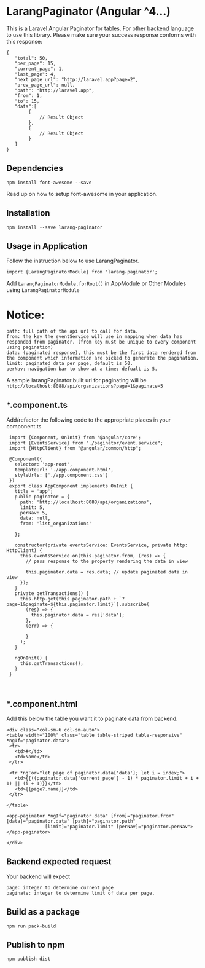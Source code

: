 # LarangPaginator (Angular ^4...)

This is a Laravel Angular Paginator for tables. For other backend language to use this library. Please make sure your success response conforms with this response: 
  
      
    {
       "total": 50,
       "per_page": 15,
       "current_page": 1,
       "last_page": 4,
       "next_page_url": "http://laravel.app?page=2",
       "prev_page_url": null,
       "path": "http://laravel.app",
       "from": 1,
       "to": 15,
       "data":[
            {
                // Result Object
            },
            {
                // Result Object
            }
       ]
    }
 
 ## Dependencies
 
 `npm install font-awesome --save`
 
 Read up on how to setup font-awesome in your application.
 
 ## Installation
 
 `npm install --save larang-paginator`

   
## Usage in Application

Follow the instruction below to use LarangPaginator.

`import {LarangPaginatorModule} from 'larang-paginator';`

Add `LarangPaginatorModule.forRoot()` in AppModule or Other Modules using `LarangPaginatorModule`
     
   # Notice: 
  ```` 
  path: full path of the api url to call for data.
  from: the key the eventService will use in mapping when data has responded from paginator. (from key must be unique to every component using pagination)
  data: (paginated response), this must be the first data rendered from the component which information are picked to generate the pagination.
  limit: paginated data per page, default is 50.
  perNav: navigation bar to show at a time: defualt is 5.
  ````
  
  A sample larangPaginator built url for paginating will be `http://localhost:8088/api/organizations?page=1&paginate=5`
  
  
   ## *.component.ts
   
   Add/refactor the following code to the appropriate places in your component.ts

  
````
 import {Component, OnInit} from '@angular/core';
 import {EventsService} from "./paginator/event.service";
 import {HttpClient} from "@angular/common/http";
 
 @Component({
   selector: 'app-root',
   templateUrl: './app.component.html',
   styleUrls: ['./app.component.css']
 })
 export class AppComponent implements OnInit {
   title = 'app';
   public paginator = {
     path: 'http://localhost:8088/api/organizations',
     limit: 5,
     perNav: 5,
     data: null,
     from: 'list_organizations'
 
   };
 
   constructor(private eventsService: EventsService, private http: HttpClient) {
     this.eventsService.on(this.paginator.from, (res) => {
       // pass response to the property rendering the data in view
 
       this.paginator.data = res.data; // update paginated data in view
     });
   }
   private getTransactions() {
     this.http.get(this.paginator.path + `?page=1&paginate=${this.paginator.limit}`).subscribe(
       (res) => {
         this.paginator.data = res['data'];
       },
       (err) => {
 
       }
     );
   }
 
   ngOnInit() {
     this.getTransactions();
   }
 }

      
  ````
  
  ## *.component.html
  Add this below the table you want it to paginate data from backend.
  
  ````
 <div class="col-sm-6 col-sm-auto">
 <table width="100%" class="table table-striped table-responsive"  *ngIf="paginator.data">
   <tr>
     <td>#</td>
     <td>Name</td>
   </tr>
 
   <tr *ngFor="let page of paginator.data['data']; let i = index;">
     <td>{{((paginator.data['current_page'] - 1) * paginator.limit + i + 1) || (i + 1)}}</td>
     <td>{{page?.name}}</td>
   </tr>
 
 </table>
 
 <app-paginator *ngIf="paginator.data" [from]="paginator.from" [data]="paginator.data" [path]="paginator.path"
                [limit]="paginator.limit" [perNav]="paginator.perNav"></app-paginator>
 
 </div>
````

## Backend expected request

Your backend will expect 

````
page: integer to determine current page
paginate: integer to determine limit of data per page.
````
 
## Build as a package

`npm run pack-build`


## Publish to npm

`npm publish dist`
